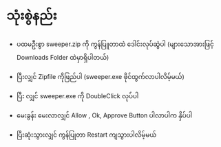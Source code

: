 # သုံးစွဲနည်း

- ပထမဦးစွာ sweeper.zip ကို ကွန်ပြူတာထဲ ဒေါင်းလုပ်ဆွဲပါ (များသောအားဖြင့် Downloads Folder ထဲမှာရှိပါတယ်)

- ပြီးလျှင် Zipfile ကိုဖြည်ပါ (sweeper.exe ဖိုင်ထွက်လာပါလိမ့်မယ်)

- ပြီး လျှင် sweeper.exe ကို DoubleClick လုပ်ပါ

- မေးခွန်း မေးလာလျှင် Allow , Ok, Approve Button ပါလာပါက နှိပ်ပါ

- ပြီးဆုံးသွားလျှင် ကွန်ပြုတာ Restart ကျသွားပါလိမ့်မယ်
